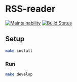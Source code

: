 # RSS-reader

[![Maintainability](https://api.codeclimate.com/v1/badges/dfa1c470947d935ddc42/maintainability)](https://codeclimate.com/github/tysky/project-lvl3-s258/maintainability)
[![Build Status](https://travis-ci.org/tysky/project-lvl3-s258.svg?branch=master)](https://travis-ci.org/tysky/project-lvl3-s258)

## Setup

```sh
make install
```

### Run

```sh
make develop
```
